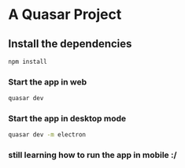 # A Quasar Project

## Install the dependencies
```bash
npm install
```

### Start the app in web
```bash
quasar dev
```

### Start the app in desktop mode
```bash
quasar dev -m electron
```

### still learning how to run the app in mobile :/

